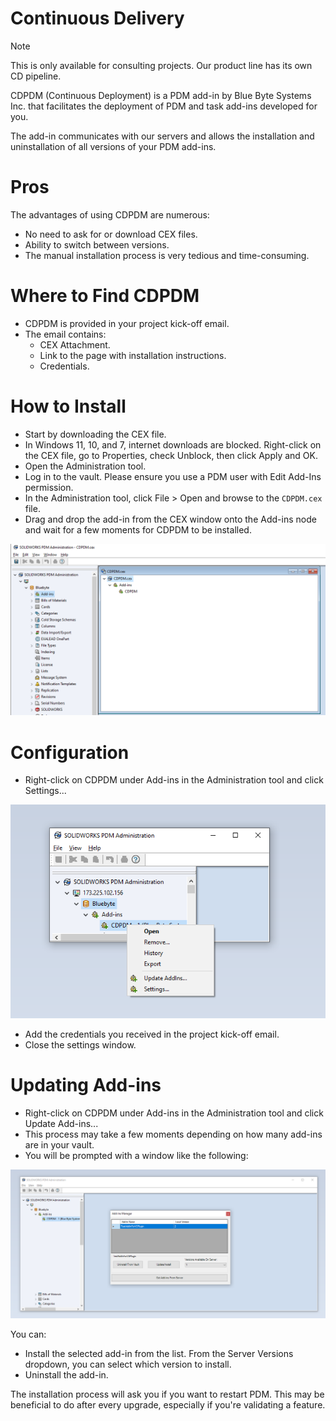# Continuous Delivery

>[!NOTE]
> This is only available for consulting projects. Our product line has its own CD pipeline.


CDPDM (Continuous Deployment) is a PDM add-in by Blue Byte Systems Inc. that facilitates the deployment of PDM and task add-ins developed for you.

The add-in communicates with our servers and allows the installation and uninstallation of all versions of your PDM add-ins.

# Pros

The advantages of using CDPDM are numerous:

- No need to ask for or download CEX files.
- Ability to switch between versions.
- The manual installation process is very tedious and time-consuming.

# Where to Find CDPDM

- CDPDM is provided in your project kick-off email.
- The email contains:
  - CEX Attachment.
  - Link to the page with installation instructions.
  - Credentials.

# How to Install

- Start by downloading the CEX file.
- In Windows 11, 10, and 7, internet downloads are blocked. Right-click on the CEX file, go to Properties, check Unblock, then click Apply and OK.
- Open the Administration tool.
- Log in to the vault. Please ensure you use a PDM user with Edit Add-Ins permission.
- In the Administration tool, click File > Open and browse to the `CDPDM.cex` file.
- Drag and drop the add-in from the CEX window onto the Add-ins node and wait for a few moments for CDPDM to be installed.

![CDPDM Installation](../images/cdpdm.png)

# Configuration

- Right-click on CDPDM under Add-ins in the Administration tool and click Settings...

![CDPDM Menu](../images/cdpdm_menu.png)

- Add the credentials you received in the project kick-off email.
- Close the settings window.

# Updating Add-ins

- Right-click on CDPDM under Add-ins in the Administration tool and click Update Add-ins...
- This process may take a few moments depending on how many add-ins are in your vault.
- You will be prompted with a window like the following:

![CDPDM Update](../images/cdpdm_updateaddins.png)

You can:

- Install the selected add-in from the list. From the Server Versions dropdown, you can select which version to install.
- Uninstall the add-in.

The installation process will ask you if you want to restart PDM. This may be beneficial to do after every upgrade, especially if you're validating a feature.
